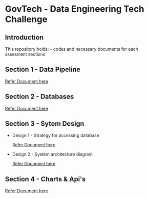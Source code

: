 # GovTech - Data Engineering Tech Challenge
 

## Introduction 
This repository holds:
    - codes and necessary documents for each assesment sections
 
## Section 1 - Data Pipeline

[Refer Document here](/section_1_data_pipeline/README_section_1.md)
    
## Section 2 - Databases

[Refer Document here](/section_2_databases/README_section_2.md)

## Section 3 - Sytem Design

- Design 1 - Strategy for accessing database

    [Refer Document here](/section_3_system_design/README_section_3_design_1.md)

- Design 2 - System architecture diagram

    [Refer Document here](/section_3_system_design/README_section_3_design_2.md)
 
## Section 4 - Charts & Api's

[Refer Document here](/section_4_charts_apis/README_section_4.md)